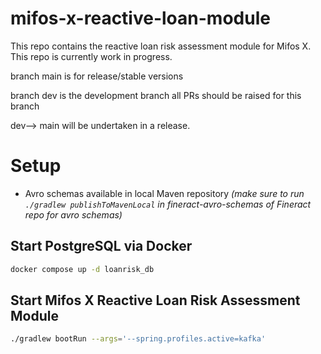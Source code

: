 # mifos-x-reactive-loan-module
This repo contains the reactive loan risk assessment module for Mifos X. This repo is currently work in progress.

branch main is for release/stable versions

branch dev is the development branch all PRs should be raised for this branch

dev--> main will be undertaken in a release.

# Setup

- Avro schemas available in local Maven repository
  *(make sure to run `./gradlew publishToMavenLocal` in fineract-avro-schemas of Fineract repo for avro schemas)*

## Start PostgreSQL via Docker

```bash
docker compose up -d loanrisk_db
```

## Start Mifos X Reactive Loan Risk Assessment Module

```bash
./gradlew bootRun --args='--spring.profiles.active=kafka'
```
